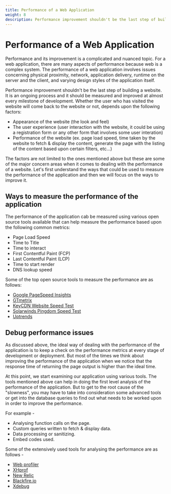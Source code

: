 ```yaml
---
title: Performance of a Web Application
weight: 8
description: Performance improvement shouldn't be the last step of building a website, instead it is an ongoing process. The performance of the website should be measured and improved at almost every milestone of development.
---
```


# Performance of a Web Application

Performance and its improvement is a complicated and nuanced topic. For a web application, there are many aspects of performance because web is a complex system. The performance of a web application involves issues concerning physical proximity, network, application delivery, runtime on the server and the client, and varying design styles of the application itself.

Performance improvement shouldn't be the last step of building a website. It is an ongoing process and it should be measured and improved at almost every milestone of development. Whether the user who has visited the website will come back to the website or not, depends upon the following factors:

- Appearance of the website (the look and feel)
- The user experience (user interaction with the website, it could be using a registration form or any other form that involves some user interation)
- Performance of the website (ex. page load speed, time taken by the website to fetch & display the content, generate the page with the listing of the content based upon certain filters, etc...)

The factors are not limited to the ones mentioned above but these are some of the major concern areas when it comes to dealing with the performance of a website. Let's first understand the ways that could be used to measure the performance of the application and then we will focus on the ways to improve it.

## Ways to measure the performance of the application

The performance of the application cab be measured using various open source tools available that can help measure the performance based upon the following common metrics:

- Page Load Speed
- Time to Title
- Time to interact
- First Contentful Paint (FCP)
- Last Contentful Paint (LCP)
- Time to start render
- DNS lookup speed

Some of the top open source tools to measure the performance are as follows:

- [Google PageSpeed Insights](https://pagespeed.web.dev/)
- [GTmetrix](https://gtmetrix.com/)
- [KeyCDN Website Speed Test](https://tools.keycdn.com/speed)
- [Solarwinds Pingdom Speed Test](https://tools.pingdom.com/)
- [Uptrends](https://www.uptrends.com/)

## Debug performance issues

As discussed above, the ideal way of dealing with the performance of the application is to keep a check on the performance metrics at every stage of development or deployment. But most of the times we think about improving the performance of the application when we notice that the response time of returning the page output is higher than the ideal time.

At this point, we start examining our application using various tools. The tools mentioned above can help in doing the first level analysis of the performance of the application. But to get to the root cause of the "slowness", you may have to take into consideration some advanced tools or get into the database queries to find out what needs to be worked upon in order to improve the performance.

For example -

- Analysing function calls on the page.
- Custom queries written to fetch & display data.
- Data processing or sanitizing.
- Embed codes used.

Some of the extensively used tools for analysing the performance are as follows -

- [Web profiler](https://www.drupal.org/project/webprofiler)
- [XHprof](https://www.drupal.org/project/xhprof)
- [New Relic](https://newrelic.com/)
- [Blackfire.io](https://www.blackfire.io/)
- [Xdebug](https://www.drupal.org/docs/develop/development-tools/xdebug-debugger)
